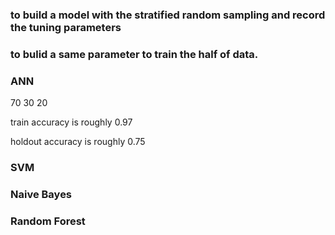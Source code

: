 ### to build a model with the stratified random sampling and record the tuning parameters
### to bulid a same parameter to train the half of data.

### ANN 
  70 30 20
  
  train accuracy is roughly 0.97
  
  holdout accuracy is roughly 0.75
### SVM

### Naive Bayes

### Random Forest